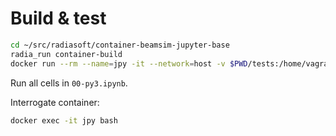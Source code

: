 # Build & test

```sh
cd ~/src/radiasoft/container-beamsim-jupyter-base
radia_run container-build
docker run --rm --name=jpy -it --network=host -v $PWD/tests:/home/vagrant/jupyter radiasoft/beamsim-jupyter-base:alpha
```

Run all cells in `00-py3.ipynb`.

Interrogate container:

```sh
docker exec -it jpy bash
```
